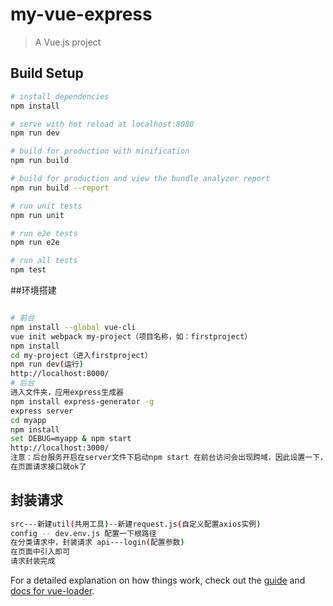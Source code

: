 # my-vue-express

> A Vue.js project

## Build Setup

``` bash
# install dependencies
npm install

# serve with hot reload at localhost:8080
npm run dev

# build for production with minification
npm run build

# build for production and view the bundle analyzer report
npm run build --report

# run unit tests
npm run unit

# run e2e tests
npm run e2e

# run all tests
npm test
```
##环境搭建

```bash

# 前台
npm install --global vue-cli
vue init webpack my-project（项目名称，如：firstproject）
npm install
cd my-project（进入firstproject）
npm run dev(运行)
http://localhost:8000/
# 后台
进入文件夹，应用express生成器
npm install express-generator -g
express server
cd myapp 
npm install
set DEBUG=myapp & npm start
http://localhost:3000/
注意：后台服务开启在server文件下启动npm start 在前台访问会出现跨域，因此设置一下，具体看serve/app.js
在页面请求接口就ok了
```

## 封装请求

``` bash
src---新建util(共用工具)--新建request.js(自定义配置axios实例)
config -- dev.env.js 配置一下根路径
在分类请求中，封装请求 api---login(配置参数)
在页面中引入即可
请求封装完成
```



For a detailed explanation on how things work, check out the [guide](http://vuejs-templates.github.io/webpack/) and [docs for vue-loader](http://vuejs.github.io/vue-loader).
